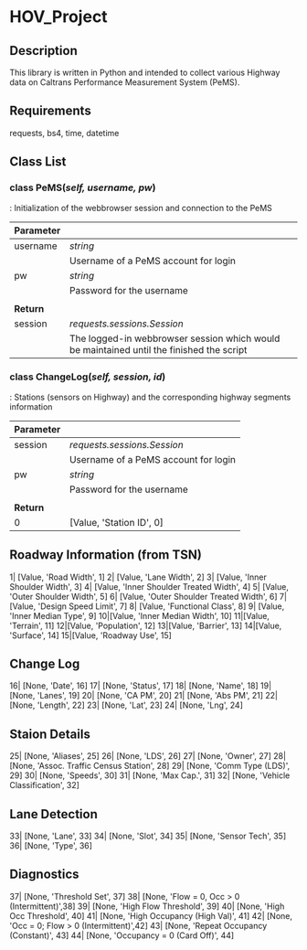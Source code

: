 # HOV_Project

## Description
This library is written in Python and intended to collect various Highway data on Caltrans Performance Measurement System (PeMS).

## Requirements
requests, bs4, time, datetime

## Class List
### class PeMS(*self, username, pw*)
: Initialization of the webbrowser session and connection to the PeMS

**Parameter** | |
------|:------
username|*string*
 || Username of a PeMS account for login
pw|*string*
 || Password for the username
 ||
**Return** | |
session|*requests.sessions.Session* 
 || The logged-in webbrowser session which would be maintained until the finished the script

### class ChangeLog(*self, session, id*)
 : Stations (sensors on Highway) and the corresponding highway segments information
 
**Parameter** | |
------|:------
session|*requests.sessions.Session* 
 ||Username of a PeMS account for login
pw|*string*
 || Password for the username
 ||
**Return**| |
0| [Value,  'Station ID',                      0]
## Roadway Information (from TSN)
1| [Value,  'Road Width',                      1]
2| [Value,  'Lane Width',                      2]
3| [Value,  'Inner Shoulder Width',            3]
4| [Value,  'Inner Shoulder Treated Width',    4]
5| [Value,  'Outer Shoulder Width',            5]
6| [Value,  'Outer Shoulder Treated Width',    6]
7| [Value,  'Design Speed Limit',              7]
8| [Value,  'Functional Class',                8]
9| [Value,  'Inner Median Type',               9]
10|[Value,  'Inner Median Width',             10]
11|[Value,  'Terrain',                         11]
12|[Value,  'Population',                      12]
13|[Value,  'Barrier',                         13]
14|[Value,  'Surface',                         14]
15|[Value,  'Roadway Use',                     15]
## Change Log
16| [None,  'Date',                           16]
17| [None,  'Status',                         17]
18| [None,  'Name',                           18]
19| [None,  'Lanes',                          19]
20| [None,  'CA PM',                          20]
21| [None,  'Abs PM',                         21]
22| [None,  'Length',                         22]
23| [None,  'Lat',                            23]
24| [None,  'Lng',                            24]
## Staion Details
25| [None,  'Aliases',                        25]
26| [None,  'LDS',                            26]
27| [None,  'Owner',                          27]
28| [None,  'Assoc. Traffic Census Station',  28]
29| [None,  'Comm Type (LDS)',                29]
30| [None,  'Speeds',                         30]
31| [None,  'Max Cap.',                       31]
32| [None,  'Vehicle Classification',         32]
## Lane Detection
33| [None,  'Lane',                           33]
34| [None,  'Slot',                           34]
35| [None,  'Sensor Tech',                    35]
36| [None,  'Type',                           36]
## Diagnostics
37| [None,  'Threshold Set',                  37]
38| [None,  'Flow = 0, Occ > 0 (Intermittent)',38]
39| [None,  'High Flow Threshold',            39]
40| [None,  'High Occ Threshold',             40]
41| [None,  'High Occupancy (High Val)',      41]
42| [None,  'Occ = 0; Flow > 0 (Intermittent)',42]
43| [None,  'Repeat Occupancy (Constant)',    43]
44| [None,  'Occupancy = 0 (Card Off)',       44]
